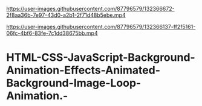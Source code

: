 

https://user-images.githubusercontent.com/87796579/132366672-2f8aa36b-7e97-43d0-a2b1-2f71d48b5ebe.mp4



https://user-images.githubusercontent.com/87796579/132366137-ff2f5161-06fc-4bf6-83fe-7c1dd38675bb.mp4

# HTML-CSS-JavaScript-Background-Animation-Effects-Animated-Background-Image-Loop-Animation.-

